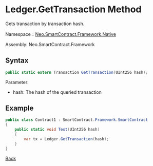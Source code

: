 # Ledger.GetTransaction Method

Gets transaction by transaction hash.

Namespace：[Neo.SmartContract.Framework.Native](../../native.md)

Assembly: Neo.SmartContract.Framework

## Syntax

```cs
public static extern Transaction GetTransaction(UInt256 hash);
```

Parameter:

- hash: The hash of the queried transaction

## Example

```cs
public class Contract1 : SmartContract.Framework.SmartContract
{
    public static void Test(UInt256 hash)
    {
        var tx = Ledger.GetTransaction(hash);
    }
}
```
[Back](../Ledger.md)